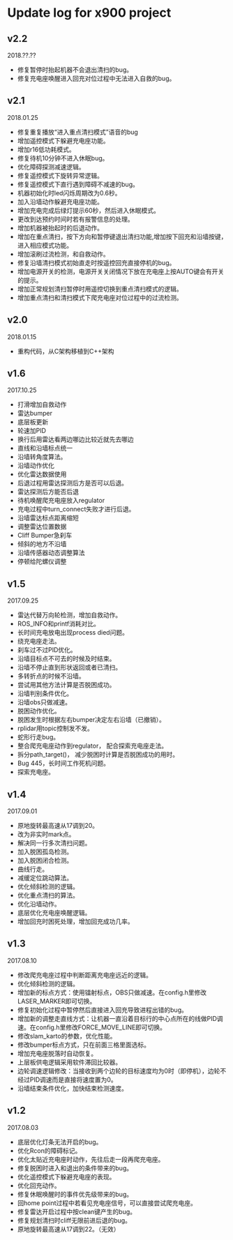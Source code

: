 # Update log for x900 project

## v2.2
2018.??.??
* 修复暂停时抬起机器不会退出清扫的bug。
* 修复充电座唤醒进入回充对位过程中无法进入自救的bug。

## v2.1
2018.01.25
* 修复重复播放“进入重点清扫模式”语音的bug
* 增加遥控模式下躲避充电座功能。
* 增加r16低功耗模式。
* 修复待机10分钟不进入休眠bug。
* 优化障碍探测减速逻辑。
* 修复遥控模式下旋转异常逻辑。
* 修复遥控模式下直行遇到障碍不减速的bug。
* 机器初始化时led闪烁周期改为0.6秒。
* 加入沿墙动作躲避充电座功能。
* 增加充电完成后绿灯提示60秒，然后进入休眠模式。
* 更改到达预约时间时若有报警信息的处理。
* 增加机器被抬起时的后退动作。
* 增加在重点清扫，按下方向和暂停键退出清扫功能,增加按下回充和沿墙按键，进入相应模式功能。
* 增加滚刷过流检测，和自救动作。
* 修复沿墙清扫模式初始直走时按遥控回充直接停机的bug。
* 增加电源开关的检测，电源开关关闭情况下放在充电座上按AUTO键会有开关的提示。
* 增加正常规划清扫暂停时用遥控切换到重点清扫模式的逻辑。
* 增加重点清扫和清扫模式下爬充电座对位过程中的过流检测。

## v2.0
2018.01.15
* 重构代码，从C架构移植到C++架构

## v1.6
2017.10.25

* 打滑增加自救动作
* 雷达bumper
* 底层板更新
* 轮速加PID
* 换行后用雷达看两边哪边比较近就先去哪边
* 直线和沿墙标点统一
* 沿墙转角度算法。
* 沿墙动作优化
* 优化雷达数据使用
* 后退过程用雷达探测后方是否可以后退。
* 雷达探测后方能否后退
* 待机唤醒爬充电座放入regulator
* 充电过程中turn_connect失败才进行后退。
* 沿墙雷达标点距离缩短
* 调整雷达位置数据
* Cliff Bumper急刹车
* 倾斜的地方不沿墙
* 沿墙传感器动态调整算法
* 停顿给陀螺仪调整

## v1.5
2017.09.25
* 雷达代替万向轮检测，增加自救动作。
* ROS_INFO和printf消耗对比。
* 长时间充电放电出现process died问题。
* 绕充电座走法。
* 刹车过不过PID优化。
* 沿墙目标点不可去的时候及时结束。
* 沿墙不停止直到形状返回或者已清扫。
* 多转折点的时候不沿墙。
* 尝试用其他方法计算是否脱困成功。
* 沿墙判别条件优化。
* 沿墙obs只做减速。
* 脱困动作优化。
* 脱困发生时根据左右bumper决定左右沿墙（已撤销）。
* rplidar用topic控制发不发。
* 蛇形行走bug。
* 整合爬充电座动作到regulator， 配合探索充电座走法。
* 拆分path_target()， 减少脱困时计算是否脱困成功的用时。
* Bug 445，长时间工作死机问题。
* 探索充电座。

## v1.4
2017.09.01

* 原地旋转最高速从17调到20。
* 改为非实时mark点。
* 解决同一行多次清扫问题。
* 加入脱困孤岛检测。
* 加入脱困闭合检测。
* 曲线行走。
* 减缓定位跳动算法。
* 优化倾斜检测的逻辑。
* 优化重点清扫的算法。
* 优化沿墙动作。
* 底层优化充电座唤醒逻辑。
* 增加回充时困死处理，增加回充成功几率。

## v1.3
2017.08.10

* 修改爬充电座过程中判断距离充电座远近的逻辑。
* 优化倾斜检测的逻辑。
* 增加新的标点方式：使用镭射标点，OBS只做减速。在config.h里修改LASER_MARKER即可切换。
* 修复初始化过程中暂停然后直接进入回充导致进程出错的bug。
* 增加新的调整走直线方式：让机器一直沿着目标行的中心点所在的线做PID调速。在config.h里修改FORCE_MOVE_LINE即可切换。
* 修改slam_karto的参数，优化性能。
* 修改bumper标点方式，只在前面三格里面选标。
* 增加充电座脱落时自动恢复。
* 上层板供电逻辑采用软件滞回比较器。
* 边轮调速逻辑修改：当接收到两个边轮的目标速度均为0时（即停机），边轮不经过PID调速而是直接将速度置为0。
* 沿墙结束条件优化，加快结束检测速度。

## v1.2
2017.08.03

* 底层优化灯条无法开启的bug。
* 优化Rcon的障碍标记。
* 优化太贴近充电座时动作，先往后走一段再爬充电座。
* 修复脱困时进入和退出的条件带来的bug。
* 优化遥控模式下躲避充电座的表现。
* 优化回充动作。
* 修复休眠唤醒时的事件优先级带来的bug。
* 回home point过程中若看见充电座信号，可以直接尝试爬充电座。
* 修复雷达开启过程中按clean键产生的bug。
* 修复规划清扫时cliff无限前进后退的bug。
* 原地旋转最高速从17调到22。（无效）

